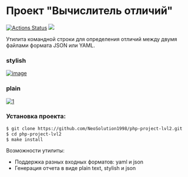 # Проект "Вычислитель отличий"
[![Actions Status](https://github.com/NeoSolution1998/php-project-lvl2/workflows/hexlet-check/badge.svg)](https://github.com/NeoSolution1998/php-project-lvl2/actions)
<a href="https://codeclimate.com/github/NeoSolution1998/php-project-lvl2/maintainability"><img src="https://api.codeclimate.com/v1/badges/e7e2d2f3d7a196650d6b/maintainability" /></a>

Утилита командной строки для определения отличий между двумя файлами формата JSON или YAML.

### stylish 
<a href="https://ibb.co/X7F12tk"><img src="https://i.ibb.co/n7Q9gj8/image.jpg" alt="image" border="0"></a>

### plain
<a href="https://ibb.co/d6xhn13"><img src="https://i.ibb.co/82thFTR/1.jpg" alt="1" border="0"></a>

### Установка проекта:
```sh
$ git clone https://github.com/NeoSolution1998/php-project-lvl2.git
$ cd php-project-lvl2
$ make install
```
Возможности утилиты:
+ Поддержка разных входных форматов: yaml и json
+ Генерация отчета в виде plain text, stylish и json
